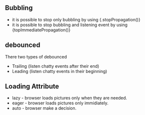 ## Bubbling
- it is possible to stop only bubbling by using {.stopPropagation()}
- it is possible to stop bubbling and listening event by using {topImmediatePropagation()}


## debounced 
There two types of debounced 
- Trailing (listen chatty events after their end)
- Leading (listen chatty events in their beginning)


## Loading Attribute 
- lazy - browser loads pictures only when they are needed.
- eager - browser loads pictures only immidiately.
- auto - browser make a decision.
